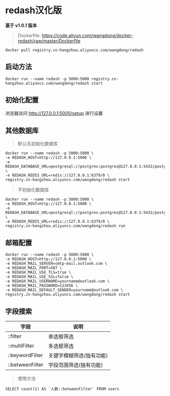 # redash汉化版

**基于 v1.0.1 版本**

> Dockerfile: https://code.aliyun.com/wangdong/docker-redash/raw/master/Dockerfile

```
docker pull registry.cn-hangzhou.aliyuncs.com/wangdong/redash
```

## 启动方法

```
docker run --name redash -p 5000:5000 registry.cn-hangzhou.aliyuncs.com/wangdong/redash start
```

## 初始化配置

浏览器访问 http://127.0.0.1:5000/setup 进行设置

## 其他数据库

> 默认先初始化数据库

```
docker run --name redash -p 5000:5000 \
-e REDASH_HOST=http://127.0.0.1:5000 \
-e REDASH_DATABASE_URL=postgresql://postgres:postgres@127.0.0.1:5432/postgres \
-e REDASH_REDIS_URL=redis://127.0.0.1:6379/0 \
registry.cn-hangzhou.aliyuncs.com/wangdong/redash start
```

> 不初始化数据库

```
docker run --name redash -p 5000:5000 \
-e REDASH_HOST=http://127.0.0.1:5000 \
-e REDASH_DATABASE_URL=postgresql://postgres:postgres@127.0.0.1:5432/postgres \
-e REDASH_REDIS_URL=redis://127.0.0.1:6379/0 \
registry.cn-hangzhou.aliyuncs.com/wangdong/redash run
```

## 邮箱配置

```
docker run --name redash -p 5000:5000 \
-e REDASH_HOST=http://127.0.0.1:5000 \
-e REDASH_MAIL_SERVER=smtp-mail.outlook.com \
-e REDASH_MAIL_PORT=587 \
-e REDASH_MAIL_USE_TLS=true \
-e REDASH_MAIL_USE_SSL=false \
-e REDASH_MAIL_USERNAME=yourname@outlook.com \
-e REDASH_MAIL_PASSWORD=123456 \
-e REDASH_MAIL_DEFAULT_SENDER=yourname@outlook.com \
registry.cn-hangzhou.aliyuncs.com/wangdong/redash start
```

## 字段搜索

|字段|说明|
|----|----|
|::filter|单选框筛选|
|::multiFilter|多选框筛选|
|::keywordFilter|关键字模糊筛选(独有功能)|
|::betweenFilter|字段范围筛选(独有功能)|

> 使用方法

```
SELECT count(1) AS `人数::betweenFilter` FROM users
```